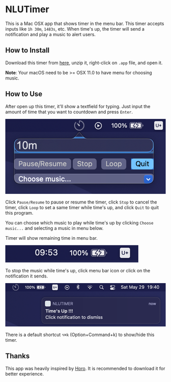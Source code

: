 # NLUTimer

This is a Mac OSX app that shows timer in the menu bar. This timer accepts inputs like `1h 30m`, `1483s`, etc. When time's up, the timer will send a notification and play a music to alert users.

## How to Install

Download this timer from [here](https://github.com/wjohn1483/NLUTimer/releases/download/v1.0/NLUTimer.app.zip), unzip it, right-click on `.app` file, and open it.

**Note**: Your macOS need to be >= OSX 11.0 to have menu for choosing music.

## How to Use

After open up this timer, it'll show a textfield for typing. Just input the amount of time that you want to countdown and press `Enter`.

![Textfield](./images/input_textfield.png)

Click `Pause/Resume` to pause or resume the timer, click `Stop` to cancel the timer, click `Loop` to set a same timer while time's up, and click `Quit` to quit this program.

You can choose which music to play while time's up by clicking `Choose music...` and selecting a music in menu below.

Timer will show remaining time in menu bar.

![Running](./images/running.png)

To stop the music while time's up, click menu bar icon or click on the notification it sends.

![Notification](./images/notification.png)

There is a default shortcut `⌥⌘k` (Option+Command+k) to show/hide this timer.

## Thanks

This app was heavily inspired by [Horo](https://apps.apple.com/us/app/horo-timer-for-menu-bar/id1437226581?mt=12). It is recommended to download it for better experience.

